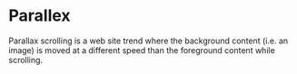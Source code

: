 # Parallex
Parallax scrolling is a web site trend where the background content (i.e. an image) is moved at a different speed than the foreground content while scrolling.
